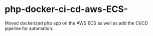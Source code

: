 # php-docker-ci-cd-aws-ECS-
Moved dockerized php app on the AWS ECS as well as add the CI/CD pipeline for automation.
